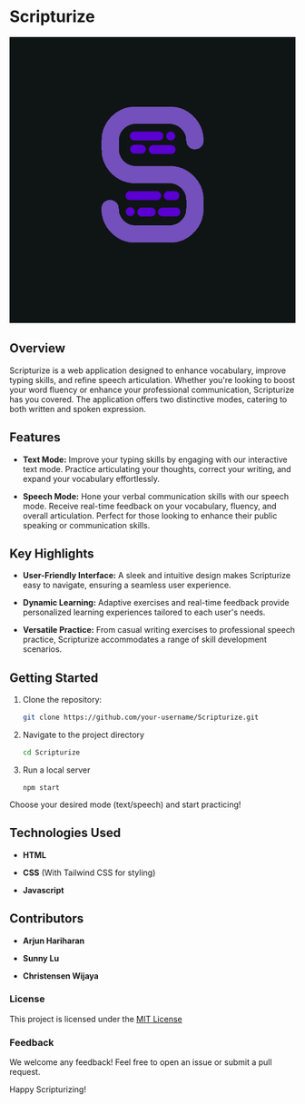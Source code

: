 # Scripturize

![Scripturize Logo](src/static/scripturizelogo.png)

## Overview

Scripturize is a web application designed to enhance vocabulary, improve typing skills, and refine speech articulation. Whether you're looking to boost your word fluency or enhance your professional communication, Scripturize has you covered. The application offers two distinctive modes, catering to both written and spoken expression.

## Features

- **Text Mode:** Improve your typing skills by engaging with our interactive text mode. Practice articulating your thoughts, correct your writing, and expand your vocabulary effortlessly.

- **Speech Mode:** Hone your verbal communication skills with our speech mode. Receive real-time feedback on your vocabulary, fluency, and overall articulation. Perfect for those looking to enhance their public speaking or communication skills.

## Key Highlights

- **User-Friendly Interface:** A sleek and intuitive design makes Scripturize easy to navigate, ensuring a seamless user experience.

- **Dynamic Learning:** Adaptive exercises and real-time feedback provide personalized learning experiences tailored to each user's needs.

- **Versatile Practice:** From casual writing exercises to professional speech practice, Scripturize accommodates a range of skill development scenarios.

## Getting Started

1. Clone the repository:
   ```bash
   git clone https://github.com/your-username/Scripturize.git

2. Navigate to the project directory
    ```bash
    cd Scripturize

3. Run a local server
    ```cash
    npm start

Choose your desired mode (text/speech) and start practicing!

## Technologies Used

- **HTML**

- **CSS** (With Tailwind CSS for styling)

- **Javascript**

## Contributors

- **Arjun Hariharan**

- **Sunny Lu**

- **Christensen Wijaya**

### License

This project is licensed under the [MIT License](https://opensource.org/license/mit/)

### Feedback

We welcome any feedback! Feel free to open an issue or submit a pull request.

Happy Scripturizing!